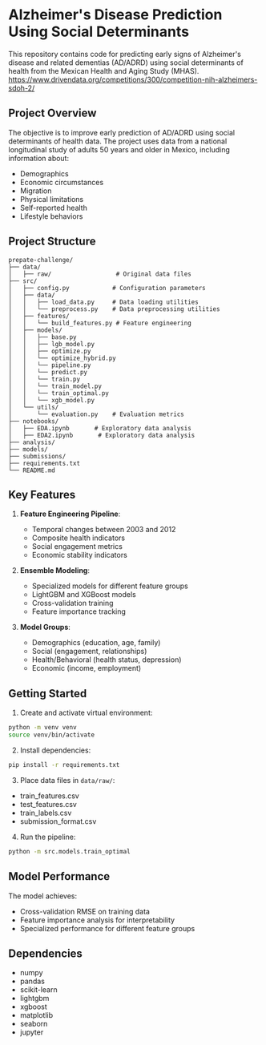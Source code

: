 # Alzheimer's Disease Prediction Using Social Determinants

This repository contains code for predicting early signs of Alzheimer's disease and related dementias (AD/ADRD) using social determinants of health from the Mexican Health and Aging Study (MHAS).
https://www.drivendata.org/competitions/300/competition-nih-alzheimers-sdoh-2/

## Project Overview

The objective is to improve early prediction of AD/ADRD using social determinants of health data. The project uses data from a national longitudinal study of adults 50 years and older in Mexico, including information about:
- Demographics
- Economic circumstances
- Migration
- Physical limitations
- Self-reported health
- Lifestyle behaviors

## Project Structure

```
prepate-challenge/
├── data/
│   ├── raw/                  # Original data files
├── src/
│   ├── config.py            # Configuration parameters
│   ├── data/
│   │   ├── load_data.py     # Data loading utilities
│   │   └── preprocess.py    # Data preprocessing utilities
│   ├── features/
│   │   └── build_features.py # Feature engineering
│   ├── models/
│   │   ├── base.py          
│   │   ├── lgb_model.py      
│   │   ├── optimize.py         
│   │   └── optimize_hybrid.py
│   │   └── pipeline.py
│   │   └── predict.py
│   │   └── train.py
│   │   └── train_model.py
│   │   └── train_optimal.py
│   │   └── xgb_model.py
│   └── utils/
│       └── evaluation.py    # Evaluation metrics
├── notebooks/
│   ├── EDA.ipynb       # Exploratory data analysis
│   ├── EDA2.ipynb       # Exploratory data analysis
├── analysis/
├── models/
├── submissions/
├── requirements.txt
└── README.md
```

## Key Features

1. **Feature Engineering Pipeline**:
   - Temporal changes between 2003 and 2012
   - Composite health indicators
   - Social engagement metrics
   - Economic stability indicators

2. **Ensemble Modeling**:
   - Specialized models for different feature groups
   - LightGBM and XGBoost models
   - Cross-validation training
   - Feature importance tracking

3. **Model Groups**:
   - Demographics (education, age, family)
   - Social (engagement, relationships)
   - Health/Behavioral (health status, depression)
   - Economic (income, employment)

## Getting Started

1. Create and activate virtual environment:
```bash
python -m venv venv
source venv/bin/activate
```

2. Install dependencies:
```bash
pip install -r requirements.txt
```

3. Place data files in `data/raw/`:
- train_features.csv
- test_features.csv
- train_labels.csv
- submission_format.csv

4. Run the pipeline:
```bash
python -m src.models.train_optimal
```

## Model Performance

The model achieves:
- Cross-validation RMSE on training data
- Feature importance analysis for interpretability
- Specialized performance for different feature groups

## Dependencies

- numpy
- pandas
- scikit-learn
- lightgbm
- xgboost
- matplotlib
- seaborn
- jupyter
